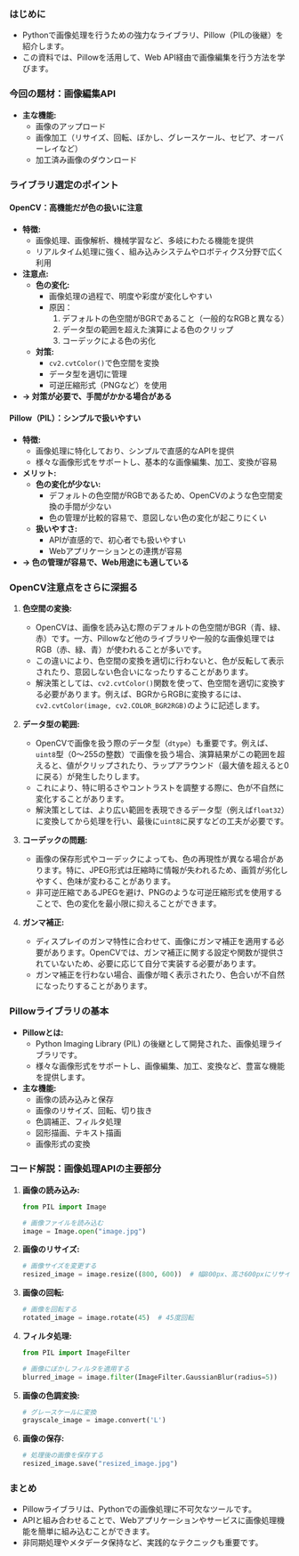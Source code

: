 
### はじめに

*   Pythonで画像処理を行うための強力なライブラリ、Pillow（PILの後継）を紹介します。
*   この資料では、Pillowを活用して、Web API経由で画像編集を行う方法を学びます。

### 今回の題材：画像編集API

*   **主な機能:**
    *   画像のアップロード
    *   画像加工（リサイズ、回転、ぼかし、グレースケール、セピア、オーバーレイなど）
    *   加工済み画像のダウンロード

### ライブラリ選定のポイント

#### OpenCV：高機能だが色の扱いに注意

*   **特徴:**
    *   画像処理、画像解析、機械学習など、多岐にわたる機能を提供
    *   リアルタイム処理に強く、組み込みシステムやロボティクス分野で広く利用
*   **注意点:**
    *   **色の変化:**
        *   画像処理の過程で、明度や彩度が変化しやすい
        *   原因：
            1.  デフォルトの色空間がBGRであること（一般的なRGBと異なる）
            2.  データ型の範囲を超えた演算による色のクリップ
            3.  コーデックによる色の劣化
    *   **対策:**
        *   `cv2.cvtColor()`で色空間を変換
        *   データ型を適切に管理
        *   可逆圧縮形式（PNGなど）を使用
*   **→ 対策が必要で、手間がかかる場合がある**

#### Pillow（PIL）：シンプルで扱いやすい

*   **特徴:**
    *   画像処理に特化しており、シンプルで直感的なAPIを提供
    *   様々な画像形式をサポートし、基本的な画像編集、加工、変換が容易
*   **メリット:**
    *   **色の変化が少ない:**
        *   デフォルトの色空間がRGBであるため、OpenCVのような色空間変換の手間が少ない
        *   色の管理が比較的容易で、意図しない色の変化が起こりにくい
    *   **扱いやすさ:**
        *   APIが直感的で、初心者でも扱いやすい
        *   Webアプリケーションとの連携が容易
*   **→ 色の管理が容易で、Web用途にも適している**

### OpenCV注意点をさらに深掘る

1.  **色空間の変換:**

    *   OpenCVは、画像を読み込む際のデフォルトの色空間がBGR（青、緑、赤）です。一方、Pillowなど他のライブラリや一般的な画像処理ではRGB（赤、緑、青）が使われることが多いです。
    *   この違いにより、色空間の変換を適切に行わないと、色が反転して表示されたり、意図しない色合いになったりすることがあります。
    *   解決策としては、`cv2.cvtColor()`関数を使って、色空間を適切に変換する必要があります。例えば、BGRからRGBに変換するには、`cv2.cvtColor(image, cv2.COLOR_BGR2RGB)`のように記述します。
2.  **データ型の範囲:**

    *   OpenCVで画像を扱う際のデータ型（`dtype`）も重要です。例えば、`uint8`型（0〜255の整数）で画像を扱う場合、演算結果がこの範囲を超えると、値がクリップされたり、ラップアラウンド（最大値を超えると0に戻る）が発生したりします。
    *   これにより、特に明るさやコントラストを調整する際に、色が不自然に変化することがあります。
    *   解決策としては、より広い範囲を表現できるデータ型（例えば`float32`）に変換してから処理を行い、最後に`uint8`に戻すなどの工夫が必要です。
3.  **コーデックの問題:**

    *   画像の保存形式やコーデックによっても、色の再現性が異なる場合があります。特に、JPEG形式は圧縮時に情報が失われるため、画質が劣化しやすく、色味が変わることがあります。
    *   非可逆圧縮であるJPEGを避け、PNGのような可逆圧縮形式を使用することで、色の変化を最小限に抑えることができます。
4.  **ガンマ補正:**

    *   ディスプレイのガンマ特性に合わせて、画像にガンマ補正を適用する必要があります。OpenCVでは、ガンマ補正に関する設定や関数が提供されていないため、必要に応じて自分で実装する必要があります。
    *   ガンマ補正を行わない場合、画像が暗く表示されたり、色合いが不自然になったりすることがあります。

### Pillowライブラリの基本

*   **Pillowとは:**
    *   Python Imaging Library (PIL) の後継として開発された、画像処理ライブラリです。
    *   様々な画像形式をサポートし、画像編集、加工、変換など、豊富な機能を提供します。
*   **主な機能:**
    *   画像の読み込みと保存
    *   画像のリサイズ、回転、切り抜き
    *   色調補正、フィルタ処理
    *   図形描画、テキスト描画
    *   画像形式の変換

### コード解説：画像処理APIの主要部分

1.  **画像の読み込み:**

    ```python
    from PIL import Image

    # 画像ファイルを読み込む
    image = Image.open("image.jpg")
    ```
2.  **画像のリサイズ:**

    ```python
    # 画像サイズを変更する
    resized_image = image.resize((800, 600))  # 幅800px、高さ600pxにリサイズ
    ```
3.  **画像の回転:**

    ```python
    # 画像を回転する
    rotated_image = image.rotate(45)  # 45度回転
    ```
4.  **フィルタ処理:**

    ```python
    from PIL import ImageFilter

    # 画像にぼかしフィルタを適用する
    blurred_image = image.filter(ImageFilter.GaussianBlur(radius=5))
    ```
5.  **画像の色調変換:**

    ```python
    # グレースケールに変換
    grayscale_image = image.convert('L')
    ```
6.  **画像の保存:**

    ```python
    # 処理後の画像を保存する
    resized_image.save("resized_image.jpg")
    ```

### まとめ

*   Pillowライブラリは、Pythonでの画像処理に不可欠なツールです。
*   APIと組み合わせることで、Webアプリケーションやサービスに画像処理機能を簡単に組み込むことができます。
*   非同期処理やメタデータ保持など、実践的なテクニックも重要です。
